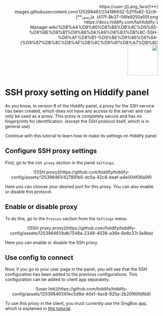 <div dir=rtl markdown=1>
[**![Lang_farsi](https://user-images.githubusercontent.com/125398461/234186932-52f1fa82-52c6-417f-8b37-08fe9250a55f.png) &nbsp;فارسی**](https://docs.hiddify.com/fa/Hiddify-Manager.wiki/%D8%AA%D9%86%D8%B8%DB%8C%D9%85-%D9%BE%D8%B1%D9%88%DA%A9%D8%B3%DB%8C-SSH-%D8%AF%D8%B1-%D9%BE%D9%86%D9%84-%D9%87%DB%8C%D8%AF%DB%8C%D9%81%D8%A7%DB%8C)&nbsp;&nbsp;&nbsp;&nbsp;&nbsp;&nbsp;&nbsp;&nbsp;&nbsp;&nbsp;<a href="https://github.com/hiddify/hiddify-config/wiki/All-tutorials-and-videos"><img width="100" src="https://github.com/hiddify/hiddify-config/assets/125398461/8ac5b906-105c-4b98-acf5-0e12e39e33f6" /></a>

</div>

# SSH proxy setting on Hiddify panel

As you know, in version 8 of the Hiddify panel, a proxy for the SSH service has been created, which does not have any access to the server and can only be used as a proxy. This proxy is completely secure and has no fingerprints for identification. (except the SSH protocol itself, which is in general use)

Continue with this tutorial to learn how to make its settings on Hiddify panel.

## Configure SSH proxy settings

First, go to the `SSH proxy` section in the panel `Settings`.

<div align=center markdown=1>
![SSH proxy](https://github.com/hiddify/hiddify-config/assets/125398461/427891b5-dc5a-42c8-beaf-a4e004f06a99)

</div>

Here you can choose your desired port for this proxy. You can also enable or disable this protocol.

## Enable or disable proxy

To do this, go to the `Proxies` section from the `Settings` menu.

<div align=center markdown=1>
![SSH proxy proxy](https://github.com/hiddify/hiddify-config/assets/125398461/bdb7548a-2348-4038-a36e-6e8c37c3e8be)

</div>

Here you can enable or disable the SSH proxy.

## Use config to connect

Now, if you go to your user page in the panel, you will see that the SSH configuration has been added to the previous configurations. This configuration can be added to client app separately.

<div align=center markdown=1>
![user link](https://github.com/hiddify/hiddify-config/assets/125398461/61ec5d9d-40e1-4ac8-825a-2b20f60fdfb8)

</div>

To use this proxy in the client, you must currently use the SingBox app, which is explained in [this tutorial](https://github.com/hiddify/hiddify-config/wiki/Tutorial-for-SingBox-app).
